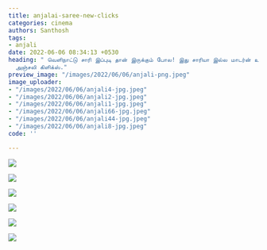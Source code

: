 ```yaml
---
title: anjalai-saree-new-clicks
categories: cinema
authors: Santhosh
tags:
- anjali
date: 2022-06-06 08:34:13 +0530
heading: " வெளிநாட்டு சாரி இப்புடி தான் இருக்கும் போல! இது சாரியா இல்ல மாடர்ன் உடையா!
  அஞ்சலி கிளிக்ஸ்."
preview_image: "/images/2022/06/06/anjali-png.jpeg"
image_uploader:
- "/images/2022/06/06/anjali4-jpg.jpeg"
- "/images/2022/06/06/anjali2-jpg.jpeg"
- "/images/2022/06/06/anjali1-jpg.jpeg"
- "/images/2022/06/06/anjali66-jpg.jpeg"
- "/images/2022/06/06/anjali44-jpg.jpeg"
- "/images/2022/06/06/anjali8-jpg.jpeg"
code: ''

---
```

![](/images/2022/06/06/anjali8-jpg.jpeg)

![](/images/2022/06/06/anjali1-jpg.jpeg)

![](/images/2022/06/06/anjali2-jpg.jpeg)

![](/images/2022/06/06/anjali4-jpg.jpeg)

![](/images/2022/06/06/anjali44-jpg.jpeg)

![](/images/2022/06/06/anjali66-jpg.jpeg)
